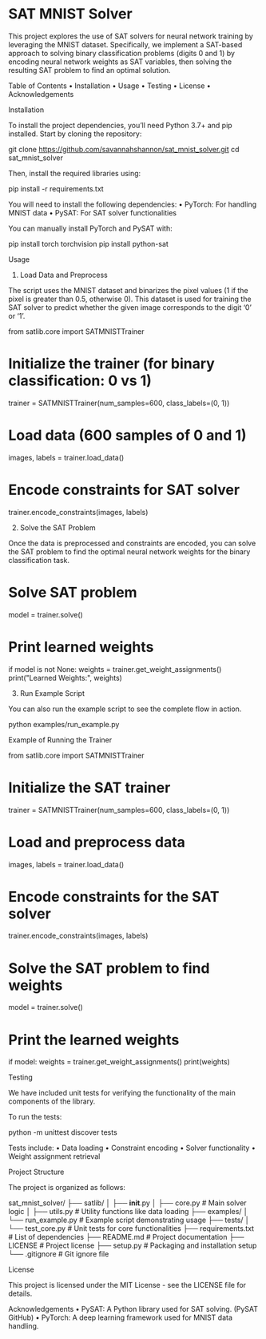 # SAT MNIST Solver

This project explores the use of SAT solvers for neural network training by leveraging the MNIST dataset. Specifically, we implement a SAT-based approach to solving binary classification problems (digits 0 and 1) by encoding neural network weights as SAT variables, then solving the resulting SAT problem to find an optimal solution.

Table of Contents
	•	Installation
	•	Usage
	•	Testing
	•	License
	•	Acknowledgements

Installation

To install the project dependencies, you’ll need Python 3.7+ and pip installed. Start by cloning the repository:

git clone https://github.com/savannahshannon/sat_mnist_solver.git
cd sat_mnist_solver

Then, install the required libraries using:

pip install -r requirements.txt

You will need to install the following dependencies:
	•	PyTorch: For handling MNIST data
	•	PySAT: For SAT solver functionalities

You can manually install PyTorch and PySAT with:

pip install torch torchvision
pip install python-sat

Usage

1. Load Data and Preprocess

The script uses the MNIST dataset and binarizes the pixel values (1 if the pixel is greater than 0.5, otherwise 0). This dataset is used for training the SAT solver to predict whether the given image corresponds to the digit ‘0’ or ‘1’.

from satlib.core import SATMNISTTrainer

# Initialize the trainer (for binary classification: 0 vs 1)
trainer = SATMNISTTrainer(num_samples=600, class_labels=(0, 1))

# Load data (600 samples of 0 and 1)
images, labels = trainer.load_data()

# Encode constraints for SAT solver
trainer.encode_constraints(images, labels)

2. Solve the SAT Problem

Once the data is preprocessed and constraints are encoded, you can solve the SAT problem to find the optimal neural network weights for the binary classification task.

# Solve SAT problem
model = trainer.solve()

# Print learned weights
if model is not None:
    weights = trainer.get_weight_assignments()
    print("Learned Weights:", weights)

3. Run Example Script

You can also run the example script to see the complete flow in action.

python examples/run_example.py

Example of Running the Trainer

from satlib.core import SATMNISTTrainer

# Initialize the SAT trainer
trainer = SATMNISTTrainer(num_samples=600, class_labels=(0, 1))

# Load and preprocess data
images, labels = trainer.load_data()

# Encode constraints for the SAT solver
trainer.encode_constraints(images, labels)

# Solve the SAT problem to find weights
model = trainer.solve()

# Print the learned weights
if model:
    weights = trainer.get_weight_assignments()
    print(weights)

Testing

We have included unit tests for verifying the functionality of the main components of the library.

To run the tests:

python -m unittest discover tests

Tests include:
	•	Data loading
	•	Constraint encoding
	•	Solver functionality
	•	Weight assignment retrieval

Project Structure

The project is organized as follows:

sat_mnist_solver/
├── satlib/
│   ├── __init__.py
│   ├── core.py         # Main solver logic
│   ├── utils.py        # Utility functions like data loading
├── examples/
│   └── run_example.py  # Example script demonstrating usage
├── tests/
│   └── test_core.py    # Unit tests for core functionalities
├── requirements.txt    # List of dependencies
├── README.md           # Project documentation
├── LICENSE             # Project license
├── setup.py            # Packaging and installation setup
└── .gitignore          # Git ignore file

License

This project is licensed under the MIT License - see the LICENSE file for details.

Acknowledgements
	•	PySAT: A Python library used for SAT solving. (PySAT GitHub)
	•	PyTorch: A deep learning framework used for MNIST data handling.
